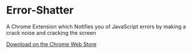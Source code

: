 # Error-Shatter
A Chrome Extension which Notifies you of JavaScript errors by making a crack noise and cracking the screen

[Download on the Chrome Web Store](https://chrome.google.com/webstore/detail/error-shatter/kfhbncpneonghiecgplhgdkfkfiddjde)